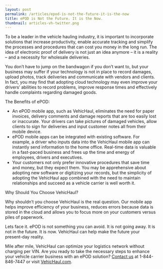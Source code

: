 ```yaml
---
layout: post
permalink: /articles/epod-is-not-the-future-it-is-the-now
title: ePOD is Not the Future. It is the Now.
thumbnail: articles-vh-twitter.png
---
```


To be a leader in the vehicle hauling industry, it is important to incorporate solutions that increase productivity, enable accurate tracking and simplify the processes and procedures that can cost you money in the long run. The idea of electronic proof of delivery is not just an idea anymore – it is a reality – and a necessity for wholesale deliveries. 

You don’t have to jump on the bandwagon if you don’t want to, but your business may suffer if your technology is not in place to record damages, upload photos, track deliveries and communicate with vendors and clients. In fact, you may find that adopting cloud technology may even improve your drivers’ abilities to record problems, improve response times and effectively handle complaints regarding damaged goods. 

The Benefits of ePOD:

- An ePOD mobile app, such as VehicHaul, eliminates the need for paper invoices, delivery comments and damage reports that are too easily lost or inaccurate. Your drivers can take pictures of damaged vehicles, allow clients to sign for deliveries and input customer notes all from their mobile device. 
- ePOD mobile apps can be integrated with existing software. For example, a driver who inputs data into the VehicHaul mobile app can instantly send information to the home office. Real-time data is valuable in a fast-paced business and frees up the time and energy of employees, drivers and executives. 
- Your customers not only prefer innovative procedures that save time and money, but they expect them. You may be apprehensive about adopting new software or digitizing your records, but the simplicity of adopting the VehicHaul app combined with the need to maintain relationships and succeed as a vehicle carrier is well worth it.  

Why Should You Choose VehicHaul?

Why shouldn’t you choose VehicHaul is the real question. Our mobile app helps improve efficiency of your business, reduces errors because data is stored in the cloud and allows you to focus more on your customers versus piles of paperwork. 

Lets face it. ePOD is not something you can avoid. It is not going away. It is not in the future. It is now. VehicHaul can help make the future your present-day reality. 

Mile after mile, VehicHaul can optimize your logistics network without charging per VIN. Are you ready to take the necessary steps to enhance your vehicle carrier business with an  ePOD solution? [Contact us](http://www.vehichaul.com/contact "Contact Us") at 1-844-846-7447 or visit [VehicHaul.com](http://www.vehichaul.com/ "VehicHaul").

